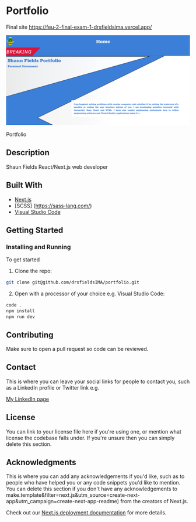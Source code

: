 # Portfolio
Final site https://feu-2-final-exam-1-drsfieldsima.vercel.app/

![](https://github.com/drsfieldsIMA/portfolio/blob/main/public/portfolio_picture.png)

Portfolio 

## Description

Shaun Fields React/Next.js web developer 

## Built With

- [Next.js](https://nextjs.org/)
- [SCSS] (https://sass-lang.com/)
- [Visual Studio Code](https://code.visualstudio.com/)

## Getting Started

### Installing and Running

To get started 

1. Clone the repo:

```bash
git clone git@github.com/drsfieldsIMA/portfolio.git
```

2. Open with a processor of your choice e.g. Visual Studio Code:

```
code .
npm install
npm run dev
```

## Contributing

Make sure to open a pull request so code can be reviewed.

## Contact

This is where you can leave your social links for people to contact you, such as a LinkedIn profile or Twitter link e.g.

[My LinkedIn page](www.linkedin.com)

## License

You can link to your license file here if you're using one, or mention what license the codebase falls under. If you're unsure then you can simply delete this section.

## Acknowledgments

This is where you can add any acknowledgements if you'd like, such as to people who have helped you or any code snippets you'd like to mention. You can delete this section if you don't have any acknowledgements to make.template&filter=next.js&utm_source=create-next-app&utm_campaign=create-next-app-readme) from the creators of Next.js.

Check out our [Next.js deployment documentation](https://nextjs.org/docs/deployment) for more details.
